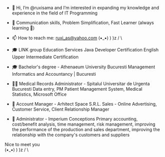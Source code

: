 - 👋 Hi, I’m @ruxisama and I’m interested in expanding my knowledge and experience in the field of IT Programming
- 🦸  Communication skills, Problem Simplification, Fast Learner (always learning 🤯) 
- 📫 How to reach me: ruxi_as@yahoo.com
\(▪_▪)
  ) )z
  / \

- 🎓 LINK group Education Services
Java Developer Certification
English Upper Intermediate Certification
- 🎓 Bachelor's degree - Athenaeum University Bucuresti
Management Informatics and Accountancy | Bucuresti
- 👩‍⚕️ Medical Records Administrator - Spitalul Universitar de Urgenta Bucuresti
 Data entry, PM Patient Management System, Medical Statistics, Microsoft Office
- 💼 Account Manager - Arhitect Space S.R.L.
 Sales - Online Advertising, Customer Service, Client Relationship Manager
- 💼 Administrator - Imperium Conceptions
 Primary accounting, cost/benefit analysis, time management, risk management, 
 improving the performance of the production and sales department, improving the
 relationship with the company's customers and suppliers

Nice to meet you    
\(▪_▪)
  ) )z
  / \

<!---
ruxisama/ruxisama is a ✨ special ✨ repository because its `README.md` (this file) appears on your GitHub profile.
You can click the Preview link to take a look at your changes.
--->
